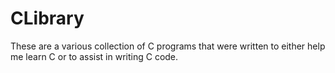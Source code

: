 # CLibrary

These are a various collection of C programs that were written to either help me learn C or to assist in writing C code.
